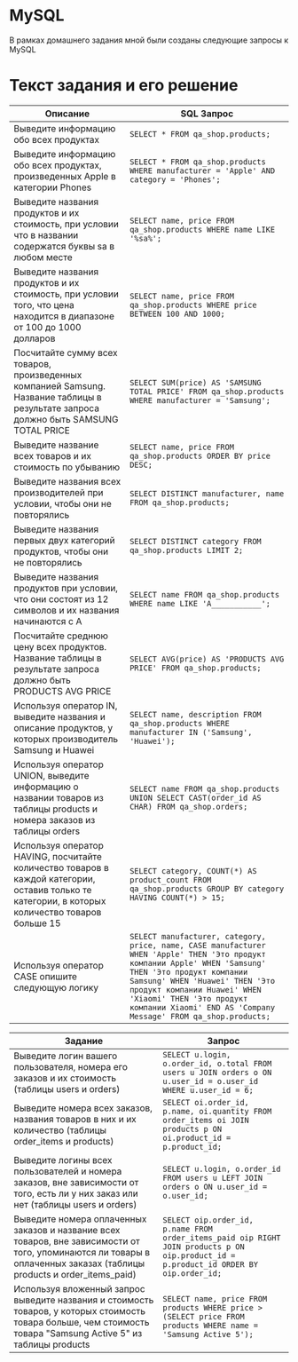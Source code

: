 # MySQL
В рамках домашнего задания мной были созданы следующие запросы к MySQL
# Текст задания и его решение
| **Описание**                                                                                                                                  | **SQL Запрос**                                                                                                                                                                                                                                                                                                        |
|-----------------------------------------------------------------------------------------------------------------------------------------------|---------------------------------------------------------------------------------------------------------------------------------------------------------------------------------------------------------------------------------------------------------------------------------------------------------------------|
| Выведите информацию обо всех продуктах                                                                                                        | `SELECT * FROM qa_shop.products;`                                                                                                                                                                                                                                                                                     |
| Выведите информацию обо всех продуктах, произведенных Apple в категории Phones                                                                | `SELECT * FROM qa_shop.products WHERE manufacturer = 'Apple' AND category = 'Phones';`                                                                                                                                                                                                                              |
| Выведите названия продуктов и их стоимость, при условии что в названии содержатся буквы sa в любом месте                                         | `SELECT name, price FROM qa_shop.products WHERE name LIKE '%sa%';`                                                                                                                                                                                                                                                 |
| Выведите названия продуктов и их стоимость, при условии того, что цена находится в диапазоне от 100 до 1000 долларов                            | `SELECT name, price FROM qa_shop.products WHERE price BETWEEN 100 AND 1000;`                                                                                                                                                                                                                                        |
| Посчитайте сумму всех товаров, произведенных компанией Samsung. Название таблицы в результате запроса должно быть SAMSUNG TOTAL PRICE       | `SELECT SUM(price) AS 'SAMSUNG TOTAL PRICE' FROM qa_shop.products WHERE manufacturer = 'Samsung';`                                                                                                                                                                                                                   |
| Выведите название всех товаров и их стоимость по убыванию                                                                                      | `SELECT name, price FROM qa_shop.products ORDER BY price DESC;`                                                                                                                                                                                                                                                    |
| Выведите названия всех производителей при условии, чтобы они не повторялись                                                                   | `SELECT DISTINCT manufacturer, name FROM qa_shop.products;`                                                                                                                                                                                                                                                        |
| Выведите названия первых двух категорий продуктов, чтобы они не повторялись                                                                   | `SELECT DISTINCT category FROM qa_shop.products LIMIT 2;`                                                                                                                                                                                                                                                           |
| Выведите названия продуктов при условии, что они состоят из 12 символов и их названия начинаются с A                                          | `SELECT name FROM qa_shop.products WHERE name LIKE 'A___________';`                                                                                                                                                                                                                                                |
| Посчитайте среднюю цену всех продуктов. Название таблицы в результате запроса должно быть PRODUCTS AVG PRICE                                 | `SELECT AVG(price) AS 'PRODUCTS AVG PRICE' FROM qa_shop.products;`                                                                                                                                                                                                                                                |
| Используя оператор IN, выведите названия и описание продуктов, у которых производитель Samsung и Huawei                                       | `SELECT name, description FROM qa_shop.products WHERE manufacturer IN ('Samsung', 'Huawei');`                                                                                                                                                                                                                         |
| Используя оператор UNION, выведите информацию о названии товаров из таблицы products и номера заказов из таблицы orders                         | `SELECT name FROM qa_shop.products UNION SELECT CAST(order_id AS CHAR) FROM qa_shop.orders;`                                                                                                                                                                                                                         |
| Используя оператор HAVING, посчитайте количество товаров в каждой категории, оставив только те категории, в которых количество товаров больше 15 | `SELECT category, COUNT(*) AS product_count FROM qa_shop.products GROUP BY category HAVING COUNT(*) > 15;`                                                                                                                                                                                                          |
| Используя оператор CASE опишите следующую логику                                                                                               | `SELECT manufacturer, category, price, name, CASE manufacturer WHEN 'Apple' THEN 'Это продукт компании Apple' WHEN 'Samsung' THEN 'Это продукт компании Samsung' WHEN 'Huawei' THEN 'Это продукт компании Huawei' WHEN 'Xiaomi' THEN 'Это продукт компании Xiaomi' END AS 'Company Message' FROM qa_shop.products;` |

| **Задание**                                                                                                                                                   | **Запрос**                                                                                                                                                                                                                                                                                                                                                                                                                                        |
|--------------------------------------------------------------------------------------------------------------------------------------------------------------|---------------------------------------------------------------------------------------------------------------------------------------------------------------------------------------------------------------------------------------------------------------------------------------------------------------------------------------------------------------------------------------------------------------------------------------------------|
| Выведите логин вашего пользователя, номера его заказов и их стоимость (таблицы users и orders)                                                                | `SELECT u.login, o.order_id, o.total FROM users u JOIN orders o ON u.user_id = o.user_id WHERE u.user_id = 6;`                                                                                                                                                                                                                                                                                                                                   |
| Выведите номера всех заказов, названия товаров в них и их количество (таблицы order_items и products)                                                          | `SELECT oi.order_id, p.name, oi.quantity FROM order_items oi JOIN products p ON oi.product_id = p.product_id;`                                                                                                                                                                                                                                                                        |
| Выведите логины всех пользователей и номера заказов, вне зависимости от того, есть ли у них заказ или нет (таблицы users и orders)                             | `SELECT u.login, o.order_id FROM users u LEFT JOIN orders o ON u.user_id = o.user_id;`                                                                                                                                                                                                                                                                                                |
| Выведите номера оплаченных заказов и название всех товаров, вне зависимости от того, упоминаются ли товары в оплаченных заказах (таблицы products и order_items_paid) | `SELECT oip.order_id, p.name FROM order_items_paid oip RIGHT JOIN products p ON oip.product_id = p.product_id ORDER BY oip.order_id;`                                                                                                                                                                                                                                                  |
| Используя вложенный запрос выведите названия и стоимость товаров, у которых стоимость товара больше, чем стоимость товара "Samsung Active 5" из таблицы products | `SELECT name, price FROM products WHERE price > (SELECT price FROM products WHERE name = 'Samsung Active 5');`                                                                                                                                                                                                                                                                        |
